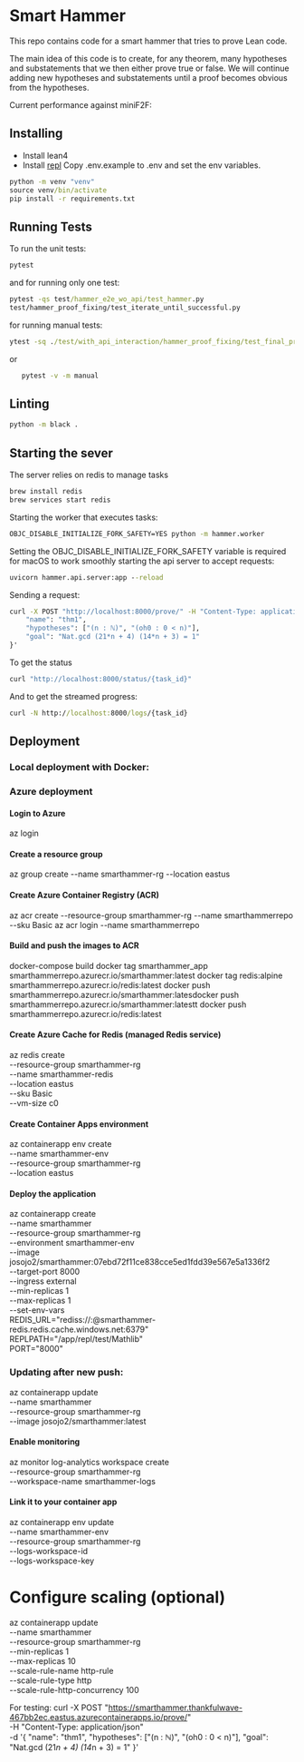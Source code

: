 # Smart Hammer

This repo contains code for a smart hammer that tries to prove Lean code.

The main idea of this code is to create, for any theorem, many hypotheses and substatements that we then either prove true or false. We will continue adding new hypotheses and substatements until a proof becomes obvious from the hypotheses.

Current performance against miniF2F:

## Installing

- Install lean4
- Install [repl](https://github.com/leanprover-community/repl/)
Copy .env.example to .env and set the env variables.

```cmd
python -m venv "venv"
source venv/bin/activate
pip install -r requirements.txt
```

## Running Tests

To run the unit tests:

```cmd
pytest
```

and for running only one test:

```cmd
pytest -qs test/hammer_e2e_wo_api/test_hammer.py
test/hammer_proof_fixing/test_iterate_until_successful.py
```

for running manual tests:

```cmd
ytest -sq ./test/with_api_interaction/hammer_proof_fixing/test_final_proof_fixing_with_real_client.py -m manual
```

or

```cmd
   pytest -v -m manual
```

## Linting

```cmd
python -m black .
```

## Starting the sever

The server relies on redis to manage tasks

```cmd
brew install redis
brew services start redis
```

Starting the worker that executes tasks:

```cmd
OBJC_DISABLE_INITIALIZE_FORK_SAFETY=YES python -m hammer.worker
```

Setting the OBJC_DISABLE_INITIALIZE_FORK_SAFETY variable is required for macOS to work smoothly
starting the api server to accept requests:

```cmd
uvicorn hammer.api.server:app --reload
```

Sending a request:

```cmd
curl -X POST "http://localhost:8000/prove/" -H "Content-Type: application/json" -d '{
    "name": "thm1",
    "hypotheses": ["(n : ℕ)", "(oh0 : 0 < n)"],
    "goal": "Nat.gcd (21*n + 4) (14*n + 3) = 1"
}'
```
To get the status

```cmd
curl "http://localhost:8000/status/{task_id}"
```

And to get the streamed progress:

```cmd
curl -N http://localhost:8000/logs/{task_id}
```

## Deployment

### Local deployment with Docker:


### Azure deployment

#### Login to Azure
az login

#### Create a resource group
az group create --name smarthammer-rg --location eastus

#### Create Azure Container Registry (ACR)
az acr create --resource-group smarthammer-rg --name smarthammerrepo --sku Basic
az acr login --name smarthammerrepo

#### Build and push the images to ACR
docker-compose build
docker tag smarthammer_app smarthammerrepo.azurecr.io/smarthammer:latest
docker tag redis:alpine smarthammerrepo.azurecr.io/redis:latest
docker push smarthammerrepo.azurecr.io/smarthammer:latesdocker push smarthammerrepo.azurecr.io/smarthammer:latestt
docker push smarthammerrepo.azurecr.io/redis:latest

#### Create Azure Cache for Redis (managed Redis service)
az redis create \
  --resource-group smarthammer-rg \
  --name smarthammer-redis \
  --location eastus \
  --sku Basic \
  --vm-size c0

#### Create Container Apps environment
az containerapp env create \
  --name smarthammer-env \
  --resource-group smarthammer-rg \
  --location eastus

#### Deploy the application
az containerapp create \
  --name smarthammer \
  --resource-group smarthammer-rg \
  --environment smarthammer-env \
  --image josojo2/smarthammer:07ebd72f11ce838cce5ed1fdd39e567e5a1336f2 \
  --target-port 8000 \
  --ingress external \
  --min-replicas 1 \
  --max-replicas 1 \
  --set-env-vars \
    REDIS_URL="rediss://:<pwd>@smarthammer-redis.redis.cache.windows.net:6379" \
    REPLPATH="/app/repl/test/Mathlib" \
    PORT="8000"

### Updating after new push:
az containerapp update \
  --name smarthammer \
  --resource-group smarthammer-rg \
  --image josojo2/smarthammer:latest

#### Enable monitoring
az monitor log-analytics workspace create \
  --resource-group smarthammer-rg \
  --workspace-name smarthammer-logs

#### Link it to your container app
az containerapp env update \
  --name smarthammer-env \
  --resource-group smarthammer-rg \
  --logs-workspace-id <workspace-id> \
  --logs-workspace-key <workspace-key>

# Configure scaling (optional)
az containerapp update \
  --name smarthammer \
  --resource-group smarthammer-rg \
  --min-replicas 1 \
  --max-replicas 10 \
  --scale-rule-name http-rule \
  --scale-rule-type http \
  --scale-rule-http-concurrency 100

For testing:
curl -X POST "https://smarthammer.thankfulwave-467bb2ec.eastus.azurecontainerapps.io/prove/" \
  -H "Content-Type: application/json" \
  -d '{
    "name": "thm1",
    "hypotheses": ["(n : ℕ)", "(oh0 : 0 < n)"],
    "goal": "Nat.gcd (21*n + 4) (14*n + 3) = 1"
}'
